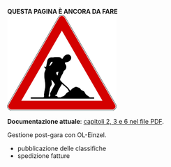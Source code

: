 **QUESTA PAGINA È ANCORA DA FARE**  
![Lavori in corso](../../img/lavori_in_corso.png)

**Documentazione attuale**: [capitoli 2, 3 e 6 nel file PDF](../inc/Istruzioni_OL_einzel_per_TMO_v2_4.pdf).

Gestione post-gara con OL-Einzel.
- pubblicazione delle classifiche
- spedizione fatture


